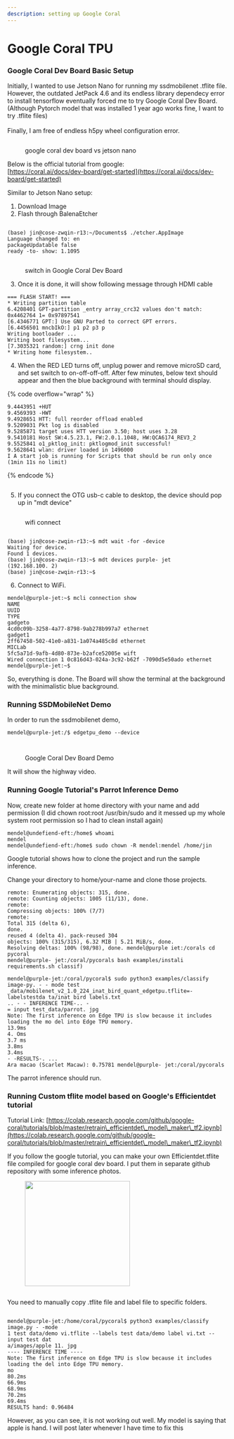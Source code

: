 ```yaml
---
description: setting up Google Coral
---
```


# Google Coral TPU

### Google Coral Dev Board Basic Setup

Initially, I wanted to use Jetson Nano for running my ssdmobilenet .tflite file. However, the outdated JetPack 4.6 and its endless library dependecy error to install tensorflow eventually forced me to try Google Coral Dev Board. (Although Pytorch model that was installed 1 year ago works fine, I want to try .tflite files)  \
\
Finally, I am free of endless h5py wheel configuration error.&#x20;

<figure><img src="../.gitbook/assets/IMG_2053.png" alt=""><figcaption><p>google coral dev board vs jetson nano</p></figcaption></figure>

Below is the official tutorial from google:\
[https://coral.ai/docs/dev-board/get-started](https://coral.ai/docs/dev-board/get-started)

Similar to Jetson Nano setup:&#x20;

1. Download Image
2. Flash through BalenaEtcher

<figure><img src="../.gitbook/assets/Screenshot 2023-08-23 at 3.04.22 PM.png" alt=""><figcaption></figcaption></figure>

```
(base) jin@cose-zwqin-r13:~/Documents$ ./etcher.AppImage 
Language changed to: en 
packageUpdatable false 
ready -to- show: 1.1095
```

<figure><img src="../.gitbook/assets/IMG_2054.jpg" alt=""><figcaption><p>switch in Google Coral Dev Board</p></figcaption></figure>

3. Once it is done, it will show following message through HDMI cable

```
=== FLASH START! ===
* Writing partition table
6.4208401 GPT-partition _entry array_crc32 values don't match: 0x4462764 1= 0x97897541
[6.4346771 GPT:] Use GNU Parted to correct GPT errors.
[6.4456501 mncbIkO:] p1 p2 p3 p
﻿﻿Writing bootloader ...
﻿﻿Writing boot filesystem...
[7.3035321 random:] crng init done
* Writing home filesystem..
```

4. When the RED LED turns off, unplug power and remove microSD card, and set switch to on-off-off-off.  After few minutes, below text should appear and then the blue background with terminal should display. &#x20;

{% code overflow="wrap" %}
```
9.4443951 +HUT
9.4569393 -HWT
9.4928651 HTT: full reorder offload enabled
9.5209031 Pkt log is disabled
9.5285871 target uses HTT version 3.50; host uses 3.28
9.5410181 Host SW:4.5.23.1, FW:2.0.1.1048, HW:QCA6174_REV3_2
9.5525841 o1_pktlog_init: pktlogmod_init successful!
9.5628641 wlan: driver loaded in 1496000
I A start job is running for Scripts that should be run only once (1min 11s no limit)
```
{% endcode %}

<figure><img src="../.gitbook/assets/Screenshot 2023-08-20 at 3.40.02 PM.png" alt=""><figcaption></figcaption></figure>

5. If you connect the OTG usb-c cable to desktop, the device should pop up in "mdt device"

<figure><img src="../.gitbook/assets/Screenshot 2023-08-20 at 3.36.47 PM.png" alt=""><figcaption><p>wifi connect </p></figcaption></figure>

<figure><img src="../.gitbook/assets/Screenshot 2023-08-20 at 3.37.54 PM.png" alt=""><figcaption></figcaption></figure>

```
(base) jin@cose-zwqin-r13:~$ mdt wait -for -device
Waiting for device.
Found 1 devices.
(base) jin@cose-zwqin-r13:~$ mdt devices purple- jet
(192.168.100. 2)
(base) jin@cose-zwqin-r13:~$
```

6. Connect to WiFi.&#x20;

```
mendel@purple-jet:~$ mcli connection show
NAME
UUID
TYPE
gadgeto
4cd0c09b-3258-4a77-8798-9ab278b997a7 ethernet
gadget1
2ff67458-502-41e0-a831-1a074a485c8d ethernet
MICLab
5fc5a71d-9afb-4d80-873e-b2afce52005e wift
Wired connection 1 0c816d43-024a-3c92-b62f -7090d5e50ado ethernet mendel@purple-jet:~$
```



So, everything is done. The Board will show the terminal at the background with the minimalistic blue background.&#x20;



### Running SSDMobileNet Demo&#x20;

In order to run the ssdmobilenet demo,&#x20;

```
mendel@purple-jet:/$ edgetpu_demo --device
```

<figure><img src="../.gitbook/assets/Screenshot 2023-08-20 at 3.44.43 PM.png" alt=""><figcaption></figcaption></figure>

<figure><img src="../.gitbook/assets/Screenshot 2023-08-20 at 3.46.31 PM.png" alt=""><figcaption><p>Google Coral Dev Board Demo</p></figcaption></figure>

It will show the highway video.





### Running Google Tutorial's Parrot Inference Demo

Now, create new folder at home directory with your name and add permission (I did chown root:root /usr/bin/sudo and it messed up my whole system root permission so I had to clean install again)

```
mendel@undefiend-eft:/home$ whoami 
mendel
mendel@undefiend-eft:/home$ sudo chown -R mendel:mendel /home/jin
```

Google tutorial shows how to clone the project and run the sample inference.

Change your directory to home/your-name and clone those projects.

```
remote: Enumerating objects: 315, done.
remote: Counting objects: 1005 (11/13), done.
remote:
Compressing objects: 100% (7/7)
remote:
Total 315 (delta 6),
done.
reused 4 (delta 4). pack-reused 304
objects: 100% (315/315), 6.32 MIB | 5.21 MiB/s, done.
Resolving deltas: 100% (98/98), done. mendel@purple iet:/corals cd pycoral
mendel@purple- jet:/coral/pycorals bash examples/instali requirements.sh classif)
```

```
mendel@purple-jet:/coral/pycoral$ sudo python3 examples/classify image-py. - - mode test _data/mobilenet_v2_1.0_224_inat_bird_quant_edgetpu.tflite=-labelstestda ta/inat bird labels.txt
.. - - INFERENCE TIME-.. -
= input test_data/parrot. jpg
Note: The first inference on Edge TPU is slow because it includes loading the mo del into Edge TPU memory.
13.9ms
4. Oms
3.7 ms
3.8ms
3.4ms
- -RESULTS-. ...
Ara macao (Scarlet Macaw): 0.75781 mendel@purple- jet:/coral/pycorals
```

The parrot inference should run.&#x20;



### Running Custom tflite model based on Google's Efficientdet tutorial

Tutorial Link: [https://colab.research.google.com/github/google-coral/tutorials/blob/master/retrain\_efficientdet\_model\_maker\_tf2.ipynb](https://colab.research.google.com/github/google-coral/tutorials/blob/master/retrain\_efficientdet\_model\_maker\_tf2.ipynb)

If you follow the google tutorial, you can make your own Efficientdet.tflite file compiled for google coral dev board. I put them in separate github repository with some inference photos.&#x20;

<figure><img src="../.gitbook/assets/Screenshot 2023-08-20 at 3.58.40 PM.png" alt="" width="239"><figcaption></figcaption></figure>

<figure><img src="../.gitbook/assets/Screenshot 2023-08-20 at 4.01.14 PM.png" alt=""><figcaption></figcaption></figure>



You need to manually copy .tflite file and label file to specific folders.

<figure><img src="../.gitbook/assets/IMG_2065 Medium (1).jpeg" alt=""><figcaption></figcaption></figure>

```
mendel@purple-jet:/home/coral/pycoral$ python3 examples/classify image.py - -mode
1 test data/demo vi.tflite --labels test data/demo label vi.txt --input test dat
a/images/apple 11. jpg
---- INFERENCE TIME ---- 
Note: The first inference on Edge TPU is slow because it includes loading the del into Edge TPU memory.
mo
80.2ms
66.9ms
68.9ms
70.2ms
69.4ms
RESULTS hand: 0.96484
```

However, as you can see, it is not working out well. My model is saying that apple is hand.  I will post later whenever I have time to fix this

